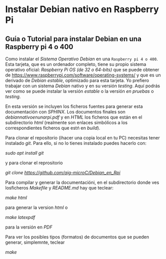 # Instalar Debian nativo en Raspberry Pi

## Guía o Tutorial para instalar Debian en una Raspberry pi 4 o 400

Como instalar el *Sistema Operativo Debian* en una `Raspberry pi 4 o 400`. Esta tarjeta, que es un ordenador completo, tiene su propio sistema operativo oficial: *Raspberry Pi OS (de 32 o 64-bits)* que se puede obtener de https://www.raspberrypi.com/software/operating-systems/ y que es un derivado de *Debian* *estable*, optimizado para esta tarjeta. Yo prefiero trabajar con un sistema *Debian* nativo y en su versión *testing*. Aquí podrás ver como se puede instalar la versión *estable* o la versión *en pruebas* o *testing*.

En esta versión se incluyen los ficheros fuentes para generar esta documentación con *SPHINX*. Los documentos finales son *debiannativoenunarpi.pdf* y en *HTML* los ficheros que están en el subdirectorio *html* (realmente son enlaces simbólicos a los correspondientes ficheros que estń en *build*).

Para clonar el repositorio (ihacer una copia local en tu PC) necesitas tener instalado *git*. Para ello, si no lo tienes instalado puedes hacerlo con:

_sudo apt install git_

y para clonar el reprositorio

_git clone https://github.com/aig-microC/Debian_en_Rpi_


Para compilar y generar la documentacióni, en el subdirectorio donde ves losficheros  _Makefile_ y _README.md_ hay que teclear:

_make html_

para generar la version *html* o

_make latexpdf_

para la versión en *PDF*

Para ver los posibles tipos (formatos) de documentos que se pueden generar, simplemnte, teclear

_make_
